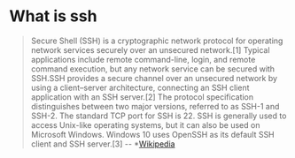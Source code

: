 # What is ssh

> Secure Shell (SSH) is a cryptographic network protocol for operating network 
> services securely over an unsecured network.[1] Typical applications include 
> remote command-line, login, and remote command execution, but any network service 
> can be secured with SSH.SSH provides a secure channel over an unsecured network 
> by using a client–server architecture, connecting an SSH client application with 
> an SSH server.[2] The protocol specification distinguishes between two major 
> versions, referred to as SSH-1 and SSH-2. The standard TCP port for SSH is 22. SSH 
>is generally used to access Unix-like operating systems, but it can also be used 
> on Microsoft Windows. Windows 10 uses OpenSSH as its default SSH client and SSH server.[3]
> -- *[Wikipedia](https://en.wikipedia.org/wiki/Secure_Shell)
